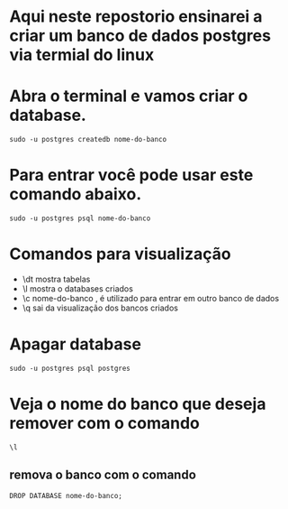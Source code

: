 # Aqui neste repostorio ensinarei a criar um banco de dados postgres via termial do linux 

# Abra o terminal e vamos criar o database.
```
sudo -u postgres createdb nome-do-banco
```
# Para entrar você pode usar este comando abaixo.
```
sudo -u postgres psql nome-do-banco
```
# Comandos para visualização
- \dt mostra tabelas
- \l mostra o databases criados
- \c nome-do-banco , é utilizado para entrar em outro banco de dados
- \q sai da visualização dos bancos criados
# Apagar database 
```
sudo -u postgres psql postgres 
```
# Veja o nome do banco que deseja remover com o comando
```
\l
```
## remova o banco com o comando
```
DROP DATABASE nome-do-banco;
```
